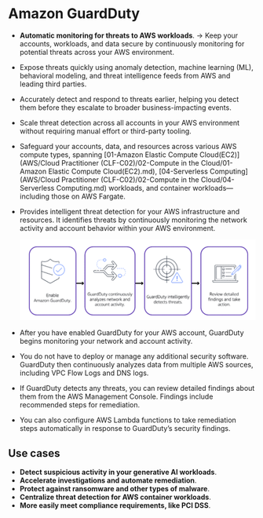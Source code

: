 # Amazon GuardDuty
- **Automatic monitoring for threats to AWS workloads**. -> Keep your accounts, workloads, and data secure by continuously monitoring for potential threats across your AWS environment.
- Expose threats quickly using anomaly detection, machine learning (ML), behavioral modeling, and threat intelligence feeds from AWS and leading third parties.
- Accurately detect and respond to threats earlier, helping you detect them before they escalate to broader business-impacting events.
- Scale threat detection across all accounts in your AWS environment without requiring manual effort or third-party tooling.
- Safeguard your accounts, data, and resources across various AWS compute types, spanning [01-Amazon Elastic Compute Cloud(EC2)](AWS/Cloud Practitioner (CLF-C02)/02-Compute in the Cloud/01-Amazon Elastic Compute Cloud(EC2).md), [04-Serverless Computing](AWS/Cloud Practitioner (CLF-C02)/02-Compute in the Cloud/04-Serverless Computing.md) workloads, and container workloads—including those on AWS Fargate.
- Provides intelligent threat detection for your AWS infrastructure and resources. It identifies threats by continuously monitoring the network activity and account behavior within your AWS environment.

	![guardDuty](../img/guardDuty.png)

- After you have enabled GuardDuty for your AWS account, GuardDuty begins monitoring your network and account activity. 
- You do not have to deploy or manage any additional security software. GuardDuty then continuously analyzes data from multiple AWS sources, including VPC Flow Logs and DNS logs.
- If GuardDuty detects any threats, you can review detailed findings about them from the AWS Management Console. Findings include recommended steps for remediation. 
- You can also configure AWS Lambda functions to take remediation steps automatically in response to GuardDuty’s security findings.

## Use cases
- **Detect suspicious activity in your generative AI workloads**.
- **Accelerate investigations and automate remediation**.
- **Protect against ransomware and other types of malware**.
- **Centralize threat detection for AWS container workloads**.
- **More easily meet compliance requirements, like PCI DSS**.